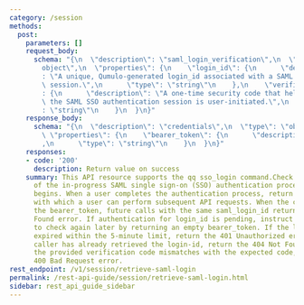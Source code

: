 ```yaml
---
category: /session
methods:
  post:
    parameters: []
    request_body:
      schema: "{\n  \"description\": \"saml_login_verification\",\n  \"type\": \"\
        object\",\n  \"properties\": {\n    \"login_id\": {\n      \"description\"\
        : \"A unique, Qumulo-generated login_id associated with a SAML SSO authentication\
        \ session.\",\n      \"type\": \"string\"\n    },\n    \"verification_code\"\
        : {\n      \"description\": \"A one-time security code that helps ensure that\
        \ the SAML SSO authentication session is user-initiated.\",\n      \"type\"\
        : \"string\"\n    }\n  }\n}"
    response_body:
      schema: "{\n  \"description\": \"credentials\",\n  \"type\": \"object\",\n \
        \ \"properties\": {\n    \"bearer_token\": {\n      \"description\": \"bearer_token\"\
        ,\n      \"type\": \"string\"\n    }\n  }\n}"
    responses:
    - code: '200'
      description: Return value on success
    summary: This API resource supports the qq sso_login command.Check the status
      of the in-progress SAML single sign-on (SSO) authentication process that start-saml-login
      begins. When a user completes the authentication process, return the bearer_token
      with which a user can perform subsequent API requests. When the caller retrieves
      the bearer_token, future calls with the same saml_login_id return the 404 Not
      Found error. If authentication for login_id is pending, instruct the caller
      to check again later by returning an empty bearer_token. If the login_id has
      expired within the 5-minute limit, return the 401 Unauthorized error. If the
      caller has already retrieved the login-id, return the 404 Not Found error.If
      the provided verification code mismatches with the expected code, return the
      400 Bad Request error.
rest_endpoint: /v1/session/retrieve-saml-login
permalink: /rest-api-guide/session/retrieve-saml-login.html
sidebar: rest_api_guide_sidebar
---
```

